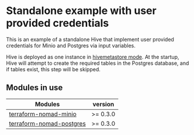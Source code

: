# Standalone example with user provided credentials
This is an example of a standalone Hive that implement user provided credentials for Minio and Postgres via input variables.

Hive is deployed as one instance in [hivemetastore mode](../../docker/bin/hivemetastore).
At the startup, Hive will attempt to create the required tables in the Postgres database, and if tables exist, this step will be skipped.

## Modules in use

| Modules | version   |
| ------------- |:-------------:|
| [terraform-nomad-minio](https://github.com/fredrikhgrelland/terraform-nomad-minio) | \>= 0.3.0 |
| [terraform-nomad-postgres](https://github.com/fredrikhgrelland/terraform-nomad-postgres) | \>= 0.3.0 |
